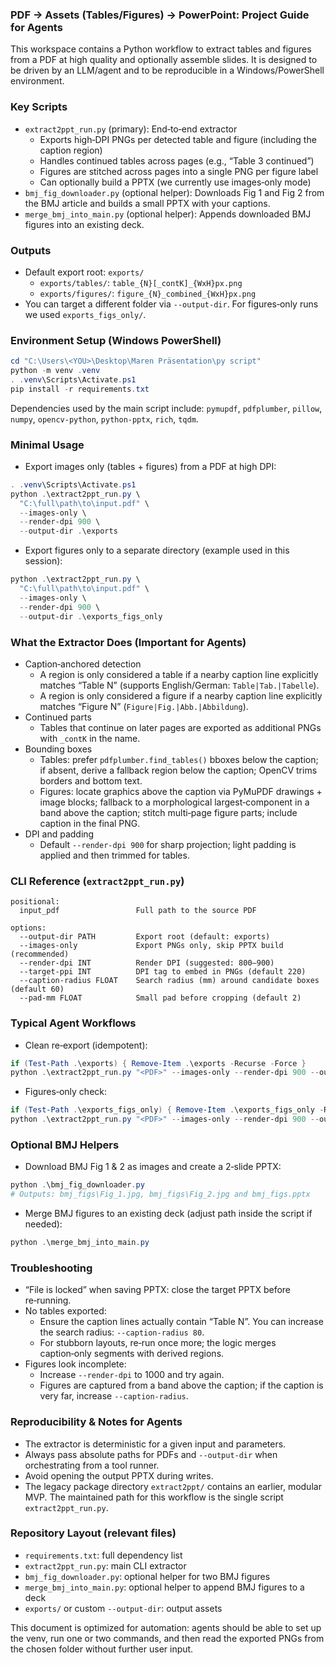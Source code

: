 ### PDF → Assets (Tables/Figures) → PowerPoint: Project Guide for Agents

This workspace contains a Python workflow to extract tables and figures from a PDF at high quality and optionally assemble slides. It is designed to be driven by an LLM/agent and to be reproducible in a Windows/PowerShell environment.

### Key Scripts
- `extract2ppt_run.py` (primary): End‑to‑end extractor
  - Exports high‑DPI PNGs per detected table and figure (including the caption region)
  - Handles continued tables across pages (e.g., “Table 3 continued”)
  - Figures are stitched across pages into a single PNG per figure label
  - Can optionally build a PPTX (we currently use images‑only mode)
- `bmj_fig_downloader.py` (optional helper): Downloads Fig 1 and Fig 2 from the BMJ article and builds a small PPTX with your captions.
- `merge_bmj_into_main.py` (optional helper): Appends downloaded BMJ figures into an existing deck.

### Outputs
- Default export root: `exports/`
  - `exports/tables/`: `table_{N}[_contK]_{WxH}px.png`
  - `exports/figures/`: `figure_{N}_combined_{WxH}px.png`
- You can target a different folder via `--output-dir`. For figures‑only runs we used `exports_figs_only/`.

### Environment Setup (Windows PowerShell)
```powershell
cd "C:\Users\<YOU>\Desktop\Maren Präsentation\py script"
python -m venv .venv
. .venv\Scripts\Activate.ps1
pip install -r requirements.txt
```
Dependencies used by the main script include: `pymupdf`, `pdfplumber`, `pillow`, `numpy`, `opencv-python`, `python-pptx`, `rich`, `tqdm`.

### Minimal Usage
- Export images only (tables + figures) from a PDF at high DPI:
```powershell
. .venv\Scripts\Activate.ps1
python .\extract2ppt_run.py \
  "C:\full\path\to\input.pdf" \
  --images-only \
  --render-dpi 900 \
  --output-dir .\exports
```
- Export figures only to a separate directory (example used in this session):
```powershell
python .\extract2ppt_run.py \
  "C:\full\path\to\input.pdf" \
  --images-only \
  --render-dpi 900 \
  --output-dir .\exports_figs_only
```

### What the Extractor Does (Important for Agents)
- Caption‑anchored detection
  - A region is only considered a table if a nearby caption line explicitly matches “Table N” (supports English/German: `Table|Tab.|Tabelle`).
  - A region is only considered a figure if a nearby caption line explicitly matches “Figure N” (`Figure|Fig.|Abb.|Abbildung`).
- Continued parts
  - Tables that continue on later pages are exported as additional PNGs with `_contK` in the name.
- Bounding boxes
  - Tables: prefer `pdfplumber.find_tables()` bboxes below the caption; if absent, derive a fallback region below the caption; OpenCV trims borders and bottom text.
  - Figures: locate graphics above the caption via PyMuPDF drawings + image blocks; fallback to a morphological largest‑component in a band above the caption; stitch multi‑page figure parts; include caption in the final PNG.
- DPI and padding
  - Default `--render-dpi 900` for sharp projection; light padding is applied and then trimmed for tables.

### CLI Reference (`extract2ppt_run.py`)
```text
positional:
  input_pdf                 Full path to the source PDF

options:
  --output-dir PATH         Export root (default: exports)
  --images-only             Export PNGs only, skip PPTX build (recommended)
  --render-dpi INT          Render DPI (suggested: 800–900)
  --target-ppi INT          DPI tag to embed in PNGs (default 220)
  --caption-radius FLOAT    Search radius (mm) around candidate boxes (default 60)
  --pad-mm FLOAT            Small pad before cropping (default 2)
```

### Typical Agent Workflows
- Clean re‑export (idempotent):
```powershell
if (Test-Path .\exports) { Remove-Item .\exports -Recurse -Force }
python .\extract2ppt_run.py "<PDF>" --images-only --render-dpi 900 --output-dir .\exports
```
- Figures‑only check:
```powershell
if (Test-Path .\exports_figs_only) { Remove-Item .\exports_figs_only -Recurse -Force }
python .\extract2ppt_run.py "<PDF>" --images-only --render-dpi 900 --output-dir .\exports_figs_only
```

### Optional BMJ Helpers
- Download BMJ Fig 1 & 2 as images and create a 2‑slide PPTX:
```powershell
python .\bmj_fig_downloader.py
# Outputs: bmj_figs\Fig_1.jpg, bmj_figs\Fig_2.jpg and bmj_figs.pptx
```
- Merge BMJ figures to an existing deck (adjust path inside the script if needed):
```powershell
python .\merge_bmj_into_main.py
```

### Troubleshooting
- “File is locked” when saving PPTX: close the target PPTX before re‑running.
- No tables exported:
  - Ensure the caption lines actually contain “Table N”. You can increase the search radius: `--caption-radius 80`.
  - For stubborn layouts, re‑run once more; the logic merges caption‑only segments with derived regions.
- Figures look incomplete:
  - Increase `--render-dpi` to 1000 and try again.
  - Figures are captured from a band above the caption; if the caption is very far, increase `--caption-radius`.

### Reproducibility & Notes for Agents
- The extractor is deterministic for a given input and parameters.
- Always pass absolute paths for PDFs and `--output-dir` when orchestrating from a tool runner.
- Avoid opening the output PPTX during writes.
- The legacy package directory `extract2ppt/` contains an earlier, modular MVP. The maintained path for this workflow is the single script `extract2ppt_run.py`.

### Repository Layout (relevant files)
- `requirements.txt`: full dependency list
- `extract2ppt_run.py`: main CLI extractor
- `bmj_fig_downloader.py`: optional helper for two BMJ figures
- `merge_bmj_into_main.py`: optional helper to append BMJ figures to a deck
- `exports/` or custom `--output-dir`: output assets

This document is optimized for automation: agents should be able to set up the venv, run one or two commands, and then read the exported PNGs from the chosen folder without further user input.
